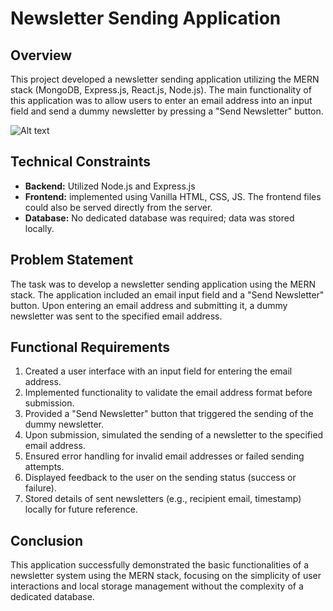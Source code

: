 # Newsletter Sending Application

## Overview

This project developed a newsletter sending application utilizing the MERN stack (MongoDB, Express.js, React.js, Node.js). The main functionality of this application was to allow users to enter an email address into an input field and send a dummy newsletter by pressing a "Send Newsletter" button.

![Alt text](<img width="1000" alt="newsletter" src="https://github.com/SouravAnand-16/Subscriber_Newsletter/assets/103479838/89b25077-5c97-4e4e-afe9-2194fbfbf30c">
 )

## Technical Constraints

- **Backend:** Utilized Node.js and Express.js
- **Frontend:**  implemented using Vanilla HTML, CSS, JS. The frontend files could also be served directly from the server.
- **Database:** No dedicated database was required; data was stored locally.

## Problem Statement

The task was to develop a newsletter sending application using the MERN stack. The application included an email input field and a "Send Newsletter" button. Upon entering an email address and submitting it, a dummy newsletter was sent to the specified email address.

## Functional Requirements

1. Created a user interface with an input field for entering the email address.
2. Implemented functionality to validate the email address format before submission.
3. Provided a "Send Newsletter" button that triggered the sending of the dummy newsletter.
4. Upon submission, simulated the sending of a newsletter to the specified email address.
5. Ensured error handling for invalid email addresses or failed sending attempts.
6. Displayed feedback to the user on the sending status (success or failure).
7. Stored details of sent newsletters (e.g., recipient email, timestamp) locally for future reference.

## Conclusion

This application successfully demonstrated the basic functionalities of a newsletter system using the MERN stack, focusing on the simplicity of user interactions and local storage management without the complexity of a dedicated database.
